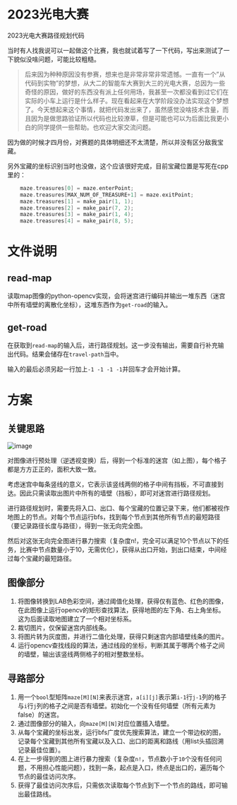 # 2023光电大赛
2023光电大赛路径规划代码

当时有人找我说可以一起做这个比赛，我也就试着写了一下代码，写出来测试了一下貌似没啥问题，可能比较粗糙。

> 后来因为种种原因没有参赛，想来也是非常非常非常遗憾。一直有一个”从代码到实物”的梦想，从大二的智能车大赛到大三的光电大赛，总因为一些奇怪的原因，做好的东西没有派上任何用场，我甚至一次都没看到过它们在实际的小车上运行是什么样子。现在看起来在大学阶段没办法实现这个梦想了。今天想起来这个事情，就把代码发出来了，虽然感觉没啥技术含量，而且因为是做思路验证所以代码也比较潦草，但是可能也可以为后面比我更小白的同学提供一些帮助。也欢迎大家交流问题。

因为做的时候才四月份，对赛题的具体明细还不太清楚，所以并没有区分敌我宝藏。

另外宝藏的坐标识别当时也没做，这个应该很好完成，目前宝藏位置是写死在cpp里的：
```cpp
    maze.treasures[0] = maze.enterPoint;
    maze.treasures[MAX_NUM_OF_TREASURE+1] = maze.exitPoint;
    maze.treasures[1] = make_pair(1, 1);
    maze.treasures[2] = make_pair(7, 2);
    maze.treasures[3] = make_pair(1, 4);
    maze.treasures[4] = make_pair(8, 5);
```

# 文件说明
## read-map
读取map图像的python-opencv实现，会将迷宫进行编码并输出一堆东西（迷宫中所有墙壁的离散化坐标），这堆东西作为`get-road`的输入。
## get-road
在获取到`read-map`的输入后，进行路径规划。这一步没有输出，需要自行补充输出代码。结果会储存在`travel-path`当中。

输入的最后必须另起一行加上`-1 -1 -1 -1`并回车才会开始计算。

# 方案
## 关键思路
![image](https://github.com/fjybiocs/guangdiandasai/blob/main/read-map/image.png?raw=true)

对图像进行预处理（逆透视变换）后，得到一个标准的迷宫（如上图），每个格子都是方方正正的，面积大致一致。

考虑迷宫中每条竖线的意义，它表示该竖线两侧的格子中间有挡板，不可直接到达。因此只需读取出图片中所有的墙壁（挡板），即可对迷宫进行路径规划。

进行路径规划时，需要先将入口、出口、每个宝藏的位置记录下来，他们都被视作地图上的节点。对每个节点运行bfs，找到每个节点到其他所有节点的最短路径（要记录路径长度与路径），得到一张无向完全图。

然后对这张无向完全图进行暴力搜索（复杂度n!，完全可以满足10个节点以下的任务，比赛中节点数量小于10，无需优化），获得从出口开始，到出口结束，中间经过每个宝藏的最短路径。

## 图像部分
1. 将图像转换到LAB色彩空间，通过阈值化处理，获得仅有蓝色、红色的图像，在此图像上运行opencv的矩形查找算法，获得地图的左下角、右上角坐标。这为后面读取地图建立了一个相对坐标系。
2. 裁切图片，仅保留迷宫内部线条。
3. 将图片转为灰度图，并进行二值化处理，获得只剩迷宫内部墙壁线条的图片。
4. 运行opencv查找线段的算法，通过线段的坐标，判断其属于哪两个格子之间的墙壁，输出该竖线两侧格子的相对整数坐标。

## 寻路部分
1. 用一个`bool`型矩阵`maze[M][N]`来表示迷宫，`a[i][j]`表示第`i-1`行`j-1`列的格子与`i`行`j`列的格子之间是否有墙壁。初始化一个没有任何墙壁（所有元素为false）的迷宫。
2. 通过图像部分的输入，向`maze[M][N]`对应位置插入墙壁。
3. 从每个宝藏的坐标出发，运行bfs广度优先搜索算法，建立一个带边权的图，记录每个宝藏到其他所有宝藏以及入口、出口的距离和路线（用list<pair>头插回溯记录最佳位置）。
4. 在上一步得到的图上进行暴力搜索（复杂度`n!`，节点数小于`10`个没有任何问题，不用担心性能问题），找到一条，起点是入口，终点是出口的，遍历每个节点的最佳访问次序。
5. 获得了最佳访问次序后，只需依次读取每个节点到下一个节点的路线，即可输出最佳路线。
